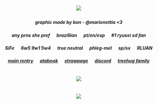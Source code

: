 # <p align="center"> ![](https://i.postimg.cc/Pq7Qzg2R/image.png)
##### <p align="center"> graphic made by bon - @marionettia <3
##### <p align="center"> any prns she pref⠀⠀brazillian⠀⠀pt/en/esp⠀⠀#1 ryusei sd fan
##### <p align="center"> SiFe⠀⠀6w5 9w1 5w4⠀⠀true neutral⠀⠀phleg-mel⠀⠀sp/sx⠀⠀RLUAN
##### <p align="center"> [main rentry](https://rentry.co/giyuu-tomioka)⠀⠀[atabook](https://ryuvi.atabook.org/)⠀⠀[strawpage](https://greencore.straw.page)⠀⠀[discord](https://discordid.netlify.app/?id=742350316938330153)⠀⠀[treehug family](https://rentry.co/ponytownfamily)
# <p align="center">![](https://komarev.com/ghpvc/?username=purrcore&base=1200&style=flat&color=8CBF84)

# <p align="center"> ![](https://i.postimg.cc/VvQ92jy9/image.png)
